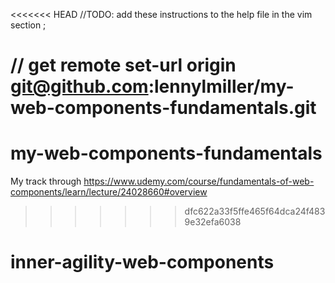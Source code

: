 <<<<<<< HEAD
//TODO: add these instructions to the help file in the vim section ;

//  get remote set-url origin git@github.com:lennylmiller/my-web-components-fundamentals.git
=======
# my-web-components-fundamentals
My track through https://www.udemy.com/course/fundamentals-of-web-components/learn/lecture/24028660#overview
>>>>>>> dfc622a33f5ffe465f64dca24f4839e32efa6038
# inner-agility-web-components
